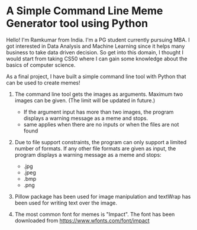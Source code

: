 # A Simple Command Line Meme Generator tool using Python

Hello! I'm Ramkumar from India. I'm a PG student currently pursuing MBA. I got interested in Data Analysis and Machine Learning since it helps many business to take data driven decision. So get into this domain, I thought I would start from  taking CS50 where I can gain some knowledge about the basics of computer science.

As a final project, I have built a simple command line tool with Python that can be used to create memes!

1. The command line tool gets the images as arguments. Maximum two images can be given. (The limit will be updated in future.)

    - If the argument input has more than two images, the program displays a warning message as a meme and stops.
    - same applies when there are no inputs or when the files are not found
    
2. Due to file support constraints, the program can only support a limited number of formats. If any other file formats are given as input, the program displays a warning message as a meme and stops:

    - .jpg
    - .jpeg
    - .bmp
    - .png
    
3. Pillow package has been used for image manipulation and textWrap has been used for writing text over the image.
4. The most common font for memes is "Impact". The font has been downloaded from https://www.wfonts.com/font/impact
